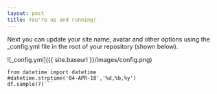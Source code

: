 ```yaml
---
layout: post
title: You're up and running!
---
```


Next you can update your site name, avatar and other options using the _config.yml file in the root of your repository (shown below).

![_config.yml]({{ site.baseurl }}/images/config.png)

```df = pd.read_csv('../input/officer-involved-shooting-incidents_officer-involved-shooting-incidents-2017-forward_ois1.csv')
from datetime import datetime
#datetime.strptime('04-APR-18','%d,%b,%y')
df.sample(7)```